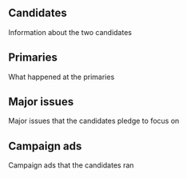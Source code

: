 ## Candidates
Information about the two candidates

## Primaries
What happened at the primaries

## Major issues
Major issues that the candidates pledge to focus on

## Campaign ads
Campaign ads that the candidates ran